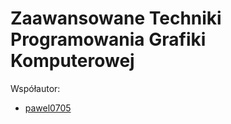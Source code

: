 # Zaawansowane Techniki Programowania Grafiki Komputerowej
Współautor:
- [pawel0705](https://github.com/pawel0705)
